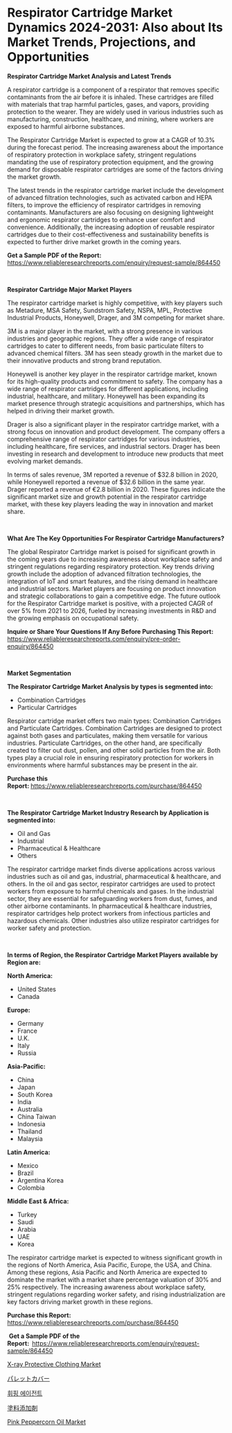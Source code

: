 <p><h1>Respirator Cartridge Market Dynamics 2024-2031: Also about Its Market Trends, Projections, and Opportunities</h1></p><p><strong>Respirator Cartridge Market Analysis and Latest Trends</strong></p>
<p><p>A respirator cartridge is a component of a respirator that removes specific contaminants from the air before it is inhaled. These cartridges are filled with materials that trap harmful particles, gases, and vapors, providing protection to the wearer. They are widely used in various industries such as manufacturing, construction, healthcare, and mining, where workers are exposed to harmful airborne substances.</p><p>The Respirator Cartridge Market is expected to grow at a CAGR of 10.3% during the forecast period. The increasing awareness about the importance of respiratory protection in workplace safety, stringent regulations mandating the use of respiratory protection equipment, and the growing demand for disposable respirator cartridges are some of the factors driving the market growth.</p><p>The latest trends in the respirator cartridge market include the development of advanced filtration technologies, such as activated carbon and HEPA filters, to improve the efficiency of respirator cartridges in removing contaminants. Manufacturers are also focusing on designing lightweight and ergonomic respirator cartridges to enhance user comfort and convenience. Additionally, the increasing adoption of reusable respirator cartridges due to their cost-effectiveness and sustainability benefits is expected to further drive market growth in the coming years.</p></p>
<p><strong>Get a Sample PDF of the Report:&nbsp;</strong> <a href="https://www.reliableresearchreports.com/enquiry/request-sample/864450">https://www.reliableresearchreports.com/enquiry/request-sample/864450</a></p>
<p>&nbsp;</p>
<p><strong>Respirator Cartridge Major Market Players</strong></p>
<p><p>The respirator cartridge market is highly competitive, with key players such as Metadure, MSA Safety, Sundstrom Safety, NSPA, MPL, Protective Industrial Products, Honeywell, Drager, and 3M competing for market share. </p><p>3M is a major player in the market, with a strong presence in various industries and geographic regions. They offer a wide range of respirator cartridges to cater to different needs, from basic particulate filters to advanced chemical filters. 3M has seen steady growth in the market due to their innovative products and strong brand reputation.</p><p>Honeywell is another key player in the respirator cartridge market, known for its high-quality products and commitment to safety. The company has a wide range of respirator cartridges for different applications, including industrial, healthcare, and military. Honeywell has been expanding its market presence through strategic acquisitions and partnerships, which has helped in driving their market growth.</p><p>Drager is also a significant player in the respirator cartridge market, with a strong focus on innovation and product development. The company offers a comprehensive range of respirator cartridges for various industries, including healthcare, fire services, and industrial sectors. Drager has been investing in research and development to introduce new products that meet evolving market demands.</p><p>In terms of sales revenue, 3M reported a revenue of $32.8 billion in 2020, while Honeywell reported a revenue of $32.6 billion in the same year. Drager reported a revenue of €2.8 billion in 2020. These figures indicate the significant market size and growth potential in the respirator cartridge market, with these key players leading the way in innovation and market share.</p></p>
<p>&nbsp;</p>
<p><strong>What Are The Key Opportunities For Respirator Cartridge Manufacturers?</strong></p>
<p><p>The global Respirator Cartridge market is poised for significant growth in the coming years due to increasing awareness about workplace safety and stringent regulations regarding respiratory protection. Key trends driving growth include the adoption of advanced filtration technologies, the integration of IoT and smart features, and the rising demand in healthcare and industrial sectors. Market players are focusing on product innovation and strategic collaborations to gain a competitive edge. The future outlook for the Respirator Cartridge market is positive, with a projected CAGR of over 5% from 2021 to 2026, fueled by increasing investments in R&D and the growing emphasis on occupational safety.</p></p>
<p><strong>Inquire or Share Your Questions If Any Before Purchasing This Report:</strong> <a href="https://www.reliableresearchreports.com/enquiry/pre-order-enquiry/864450">https://www.reliableresearchreports.com/enquiry/pre-order-enquiry/864450</a></p>
<p>&nbsp;</p>
<p><strong>Market Segmentation</strong></p>
<p><strong>The Respirator Cartridge Market Analysis by types is segmented into:</strong></p>
<p><ul><li>Combination Cartridges</li><li>Particular Cartridges</li></ul></p>
<p><p>Respirator cartridge market offers two main types: Combination Cartridges and Particulate Cartridges. Combination Cartridges are designed to protect against both gases and particulates, making them versatile for various industries. Particulate Cartridges, on the other hand, are specifically created to filter out dust, pollen, and other solid particles from the air. Both types play a crucial role in ensuring respiratory protection for workers in environments where harmful substances may be present in the air.</p></p>
<p><strong>Purchase this Report:&nbsp;</strong><a href="https://www.reliableresearchreports.com/purchase/864450">https://www.reliableresearchreports.com/purchase/864450</a></p>
<p>&nbsp;</p>
<p><strong>The Respirator Cartridge Market Industry Research by Application is segmented into:</strong></p>
<p><ul><li>Oil and Gas</li><li>Industrial</li><li>Pharmaceutical & Healthcare</li><li>Others</li></ul></p>
<p><p>The respirator cartridge market finds diverse applications across various industries such as oil and gas, industrial, pharmaceutical & healthcare, and others. In the oil and gas sector, respirator cartridges are used to protect workers from exposure to harmful chemicals and gases. In the industrial sector, they are essential for safeguarding workers from dust, fumes, and other airborne contaminants. In pharmaceutical & healthcare industries, respirator cartridges help protect workers from infectious particles and hazardous chemicals. Other industries also utilize respirator cartridges for worker safety and protection.</p></p>
<p>&nbsp;</p>
<p><strong>In terms of Region, the Respirator Cartridge Market Players available by Region are:</strong></p>
<p>
    <p> <strong> North America: </strong>
        <ul>
            <li>United States</li>
            <li>Canada</li>
        </ul>
        </p> 
    <p> <strong> Europe: </strong>
        <ul>
            <li>Germany</li>
            <li>France</li>
            <li>U.K.</li>
            <li>Italy</li>
            <li>Russia</li>
        </ul>
        </p> 
    <p> <strong> Asia-Pacific: </strong>
        <ul>
            <li>China</li>
            <li>Japan</li>
            <li>South Korea</li>
            <li>India</li>
            <li>Australia</li>
            <li>China Taiwan</li>
            <li>Indonesia</li>
            <li>Thailand</li>
            <li>Malaysia</li>
        </ul>
        </p> 
    <p> <strong> Latin America: </strong>
        <ul>
            <li>Mexico</li>
            <li>Brazil</li>
            <li>Argentina Korea</li>
            <li>Colombia</li>
        </ul>
        </p> 
    <p> <strong> Middle East & Africa: </strong>
        <ul>
            <li>Turkey</li>
            <li>Saudi</li>
            <li>Arabia</li>
            <li>UAE</li>
            <li>Korea</li>
        </ul>
    </p>
    </p>
<p><p>The respirator cartridge market is expected to witness significant growth in the regions of North America, Asia Pacific, Europe, the USA, and China. Among these regions, Asia Pacific and North America are expected to dominate the market with a market share percentage valuation of 30% and 25% respectively. The increasing awareness about workplace safety, stringent regulations regarding worker safety, and rising industrialization are key factors driving market growth in these regions.</p></p>
<p><strong>Purchase this Report: </strong><a href="https://www.reliableresearchreports.com/purchase/864450">https://www.reliableresearchreports.com/purchase/864450</a></p>
<p>&nbsp;<strong>Get a Sample PDF of the Report:&nbsp;&nbsp;</strong><a href="https://www.reliableresearchreports.com/enquiry/request-sample/864450">https://www.reliableresearchreports.com/enquiry/request-sample/864450</a></p>
<p><strong></strong></p>
<p><p><a href="https://issuu.com/reportprime-2/docs/x-ray-protective-clothing-market-size-2030.pptx">X-ray Protective Clothing Market</a></p><p><a href="https://github.com/ddwcuskozol07187/Market-Research-Report-List-1/blob/main/5675996192738.md">パレットカバー</a></p><p><a href="https://github.com/rsg307664904/Market-Research-Report-List-1/blob/main/7870649192478.md">휘핑 에이전트</a></p><p><a href="https://github.com/xtkhtofdt934839/Market-Research-Report-List-1/blob/main/5252340192737.md">塗料添加剤</a></p><p><a href="https://github.com/josesg55/Market-Research-Report-List-1/blob/main/pink-peppercorn-oil-market.md">Pink Peppercorn Oil Market</a></p></p>